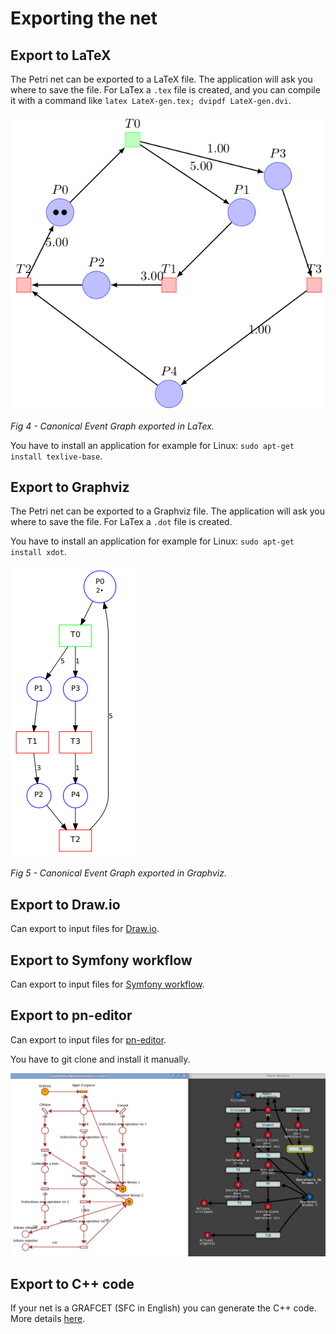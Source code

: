 # Exporting the net

## Export to LaTeX

The Petri net can be exported to a LaTeX file. The application will
ask you where to save the file. For LaTex a `.tex` file is created, and you can compile
it with a command like `latex LateX-gen.tex; dvipdf LateX-gen.dvi`.

![LaTeX](pics/Latex.png)

*Fig 4 - Canonical Event Graph exported in LaTex.*

You have to install an application for example for Linux:
`sudo apt-get install texlive-base`.

## Export to Graphviz

The Petri net can be exported to a Graphviz file. The application will
ask you where to save the file. For LaTex a `.dot` file is created.

You have to install an application for example for Linux:
`sudo apt-get install xdot`.

![Graphviz](pics/Graphviz.png)

*Fig 5 - Canonical Event Graph exported in Graphviz.*

## Export to Draw.io

Can export to input files for [Draw.io](https://app.diagrams.net).

## Export to Symfony workflow

Can export to input files for [Symfony workflow](https://symfony.com/doc/current/components/workflow.html).

## Export to pn-editor

Can export to input files for [pn-editor](https://gitlab.com/porky11/pn-editor).

You have to git clone and install it manually.

![PnEditor](pics/pn-editor.png)

## Export to C++ code

If your net is a GRAFCET (SFC in English) you can generate the C++ code.
More details [here](grafcet.md).
